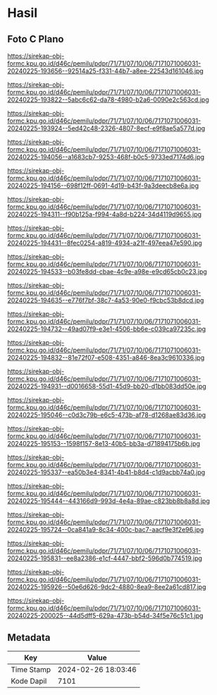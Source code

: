 # Hasil

## Foto C Plano

https://sirekap-obj-formc.kpu.go.id/d46c/pemilu/pdpr/71/71/07/10/06/7171071006031-20240225-193656--92514a25-f331-44b7-a8ee-22543d161046.jpg

https://sirekap-obj-formc.kpu.go.id/d46c/pemilu/pdpr/71/71/07/10/06/7171071006031-20240225-193822--5abc6c62-da78-4980-b2a6-0090e2c563cd.jpg

https://sirekap-obj-formc.kpu.go.id/d46c/pemilu/pdpr/71/71/07/10/06/7171071006031-20240225-193924--5ed42c48-2326-4807-8ecf-e9f8ae5a577d.jpg

https://sirekap-obj-formc.kpu.go.id/d46c/pemilu/pdpr/71/71/07/10/06/7171071006031-20240225-194056--a1683cb7-9253-468f-b0c5-9733ed7174d6.jpg

https://sirekap-obj-formc.kpu.go.id/d46c/pemilu/pdpr/71/71/07/10/06/7171071006031-20240225-194156--698f12ff-0691-4d19-b43f-9a3deecb8e6a.jpg

https://sirekap-obj-formc.kpu.go.id/d46c/pemilu/pdpr/71/71/07/10/06/7171071006031-20240225-194311--f90b125a-f994-4a8d-b224-34d4119d9655.jpg

https://sirekap-obj-formc.kpu.go.id/d46c/pemilu/pdpr/71/71/07/10/06/7171071006031-20240225-194431--8fec0254-a819-4934-a21f-497eea47e590.jpg

https://sirekap-obj-formc.kpu.go.id/d46c/pemilu/pdpr/71/71/07/10/06/7171071006031-20240225-194533--b03fe8dd-cbae-4c9e-a98e-e9cd65cb0c23.jpg

https://sirekap-obj-formc.kpu.go.id/d46c/pemilu/pdpr/71/71/07/10/06/7171071006031-20240225-194635--e776f7bf-38c7-4a53-90e0-f9cbc53b8dcd.jpg

https://sirekap-obj-formc.kpu.go.id/d46c/pemilu/pdpr/71/71/07/10/06/7171071006031-20240225-194732--49ad07f9-e3e1-4506-bb6e-c039ca97235c.jpg

https://sirekap-obj-formc.kpu.go.id/d46c/pemilu/pdpr/71/71/07/10/06/7171071006031-20240225-194832--81e72f07-e508-4351-a846-8ea3c9610336.jpg

https://sirekap-obj-formc.kpu.go.id/d46c/pemilu/pdpr/71/71/07/10/06/7171071006031-20240225-194931--d0016658-55d1-45d9-bb20-d1bb083dd50e.jpg

https://sirekap-obj-formc.kpu.go.id/d46c/pemilu/pdpr/71/71/07/10/06/7171071006031-20240225-195046--c0d3c79b-e6c5-473b-af78-d1268ae83d36.jpg

https://sirekap-obj-formc.kpu.go.id/d46c/pemilu/pdpr/71/71/07/10/06/7171071006031-20240225-195153--1598f157-8e13-40b5-bb3a-d71894175b6b.jpg

https://sirekap-obj-formc.kpu.go.id/d46c/pemilu/pdpr/71/71/07/10/06/7171071006031-20240225-195337--ea50b3e4-8341-4b41-b8d4-c1d9acbb74a0.jpg

https://sirekap-obj-formc.kpu.go.id/d46c/pemilu/pdpr/71/71/07/10/06/7171071006031-20240225-195444--443166d9-993d-4e4a-89ae-c823bb8b8a8d.jpg

https://sirekap-obj-formc.kpu.go.id/d46c/pemilu/pdpr/71/71/07/10/06/7171071006031-20240225-195724--0ca841a9-8c34-400c-bac7-aacf9e3f2e96.jpg

https://sirekap-obj-formc.kpu.go.id/d46c/pemilu/pdpr/71/71/07/10/06/7171071006031-20240225-195831--ee8a2386-e1cf-4447-bbf2-596d0b774519.jpg

https://sirekap-obj-formc.kpu.go.id/d46c/pemilu/pdpr/71/71/07/10/06/7171071006031-20240225-195926--50e6d626-9dc2-4880-8ea9-8ee2a61cd817.jpg

https://sirekap-obj-formc.kpu.go.id/d46c/pemilu/pdpr/71/71/07/10/06/7171071006031-20240225-200025--44d5dff5-629a-473b-b54d-34f5e76c51c1.jpg


## Metadata

| Key        | Value               |
| ---------- | ------------------- |
| Time Stamp | 2024-02-26 18:03:46 |
| Kode Dapil | 7101                |




